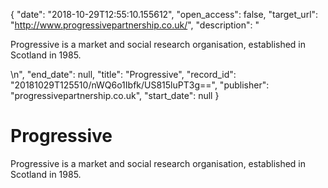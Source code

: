 {
  "date": "2018-10-29T12:55:10.155612", 
  "open_access": false, 
  "target_url": "http://www.progressivepartnership.co.uk/", 
  "description": "<p>Progressive is a market and social research organisation, established in Scotland in 1985.</p>\n", 
  "end_date": null, 
  "title": "Progressive", 
  "record_id": "20181029T125510/nWQ6o1Ibfk/US815luPT3g==", 
  "publisher": "progressivepartnership.co.uk", 
  "start_date": null
}

# Progressive

<p>Progressive is a market and social research organisation, established in Scotland in 1985.</p>
